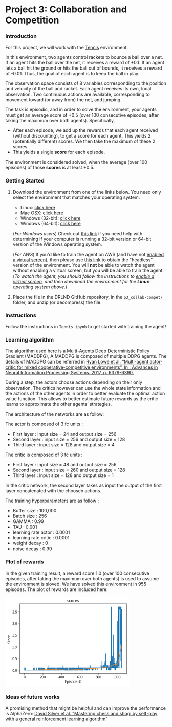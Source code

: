 # Project 3: Collaboration and Competition

### Introduction

For this project, we will work with the [Tennis](https://github.com/Unity-Technologies/ml-agents/blob/master/docs/Learning-Environment-Examples.md#tennis) environment.

In this environment, two agents control rackets to bounce a ball over a net. If an agent hits the ball over the net, it receives a reward of +0.1.  If an agent lets a ball hit the ground or hits the ball out of bounds, it receives a reward of -0.01.  Thus, the goal of each agent is to keep the ball in play.

The observation space consists of 8 variables corresponding to the position and velocity of the ball and racket. Each agent receives its own, local observation.  Two continuous actions are available, corresponding to movement toward (or away from) the net, and jumping. 

The task is episodic, and in order to solve the environment, your agents must get an average score of +0.5 (over 100 consecutive episodes, after taking the maximum over both agents). Specifically,

- After each episode, we add up the rewards that each agent received (without discounting), to get a score for each agent. This yields 2 (potentially different) scores. We then take the maximum of these 2 scores.
- This yields a single **score** for each episode.

The environment is considered solved, when the average (over 100 episodes) of those **scores** is at least +0.5.

### Getting Started

1. Download the environment from one of the links below.  You need only select the environment that matches your operating system:
    - Linux: [click here](https://s3-us-west-1.amazonaws.com/udacity-drlnd/P3/Tennis/Tennis_Linux.zip)
    - Mac OSX: [click here](https://s3-us-west-1.amazonaws.com/udacity-drlnd/P3/Tennis/Tennis.app.zip)
    - Windows (32-bit): [click here](https://s3-us-west-1.amazonaws.com/udacity-drlnd/P3/Tennis/Tennis_Windows_x86.zip)
    - Windows (64-bit): [click here](https://s3-us-west-1.amazonaws.com/udacity-drlnd/P3/Tennis/Tennis_Windows_x86_64.zip)
    
    (_For Windows users_) Check out [this link](https://support.microsoft.com/en-us/help/827218/how-to-determine-whether-a-computer-is-running-a-32-bit-version-or-64) if you need help with determining if your computer is running a 32-bit version or 64-bit version of the Windows operating system.

    (_For AWS_) If you'd like to train the agent on AWS (and have not [enabled a virtual screen](https://github.com/Unity-Technologies/ml-agents/blob/master/docs/Training-on-Amazon-Web-Service.md)), then please use [this link](https://s3-us-west-1.amazonaws.com/udacity-drlnd/P3/Tennis/Tennis_Linux_NoVis.zip) to obtain the "headless" version of the environment.  You will **not** be able to watch the agent without enabling a virtual screen, but you will be able to train the agent.  (_To watch the agent, you should follow the instructions to [enable a virtual screen](https://github.com/Unity-Technologies/ml-agents/blob/master/docs/Training-on-Amazon-Web-Service.md), and then download the environment for the **Linux** operating system above._)

2. Place the file in the DRLND GitHub repository, in the `p3_collab-compet/` folder, and unzip (or decompress) the file. 

### Instructions

Follow the instructions in `Tennis.ipynb` to get started with training the agent!  


### Learning algorithm

The algorithm used here is a Multi-Agents Deep Deterministic Policy Gradient (MADDPG), A MADDPG is composed of multiple DDPG agents. The details of MADDPG can be referred in [Ryan Lowe et al. “Multi-agent actor-critic for mixed cooperative-competitive environments”. In : Advances in Neural Information Processing Systems. 2017, p. 6379-6390.](https://arxiv.org/abs/1706.02275) 

During a step, the actors choose actions depending on their only observation. The critics however can use
the whole state information and the actions of the other agents in order to better evaluate the optimal action
value function. This allows to better estimate future rewards as the critic learns to approximate the other agents’ strategies.

The architecture of the networks are as follow: 

The actor is composed of 3 fc units :
- First layer : input size = 24 and output size = 256
- Second layer : input size = 256 and output size = 128
- Third layer : input size = 128 and output size = 4

The critic is composed of 3 fc units :
- First layer : input size = 48 and output size = 256
- Second layer : input size = 260 and output size = 128
- Third layer : input size = 128 and output size = 1

In the critic network, the second layer takes as input the output of the first layer concatenated with the choosen actions.

The training hyperparameters are as follow :
- Buffer size : 100,000
- Batch size : 256
- GAMMA : 0.99
- TAU : 0.001
- learning rate actor : 0.0001
- learning rate critic : 0.0001
- weight decay : 0
- noise decay : 0.99

### Plot of rewards

In the given training result, a reward score 1.0 (over 100 consecutive episodes, after taking the maximum over both agents) is used to assume the environment is sloved. We have solved this environment in 955 episodes. The plot of rewards are included here:

![alt-text-1](plot_of_rewards.png)


### Ideas of future works

A promising method that might be helpful and can improve the performance is AlphaZero: [David Silver et al. “Mastering chess and shogi by self-play with a general reinforcement learning algorithm”](https://arxiv.org/abs/1712.01815)